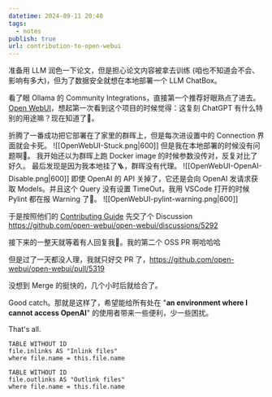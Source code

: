```yaml
---
datetime: 2024-09-11 20:40
tags:
  - notes
publish: true
url: contribution-to-open-webui
---
```

准备用 LLM 润色一下论文，但是担心论文内容被拿去训练 (咱也不知道会不会、影响有多大)，但为了数据安全就想在本地部署一个 LLM ChatBox。

看了眼 Ollama 的 Community Integrations，直接第一个推荐好眼熟点了进去。
[Open WebUI](https://github.com/open-webui/open-webui)，想起第一次看到这个项目的时候觉得：这复刻 ChatGPT 有什么特别的用途嘛？现在知道了🤡。

折腾了一番成功把它部署在了家里的群晖上，但是每次进设置中的 Connection 界面就会卡死。
![[OpenWebUI-Stuck.png|600]]
但是我在本地部署的时候没有问题啊🤔。
我开始还以为群晖上跑 Docker image 的时候参数没传对，反复对比了好久。
最后发现是因为我本地挂了🪜，群晖没有代理。
![[OpenWebUI-OpenAI-Disable.png|600]]
即使 OpenAI 的 API 关掉了，它还是会向 OpenAI 发请求获取 Models。并且这个 Query 没有设置 TimeOut，我用 VSCode 打开的时候 Pylint 都在报 Warning 了🤣。
![[OpenWebUI-pylint-warning.png|600]]

于是按照他们的 [Contributing Guide](https://docs.openwebui.com/contributing#-code-contribution-guidelines) 先交了个 Discussion
https://github.com/open-webui/open-webui/discussions/5292

接下来的一整天就等着有人回复我🤣。我的第二个 OSS PR 啊哈哈哈

但是过了一天都没人理，我就只好交 PR 了，https://github.com/open-webui/open-webui/pull/5319

没想到 Merge 的挺快的，几个小时后就给合了。

Good catch。那就是这样了，希望能给所有处在 "**an environment where I cannot access OpenAI**" 的使用者带来一些便利，少一些困扰。

That's all.

```dataview
TABLE WITHOUT ID
file.inlinks AS "Inlink files"
where file.name = this.file.name
```
```dataview
TABLE WITHOUT ID
file.outlinks AS "Outlink files"
where file.name = this.file.name
```
